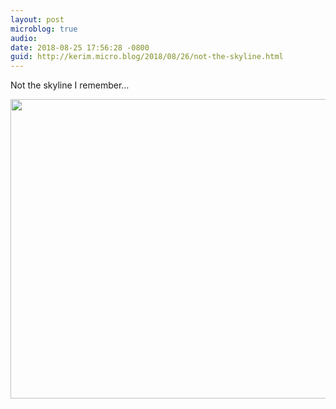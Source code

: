 ```yaml
---
layout: post
microblog: true
audio: 
date: 2018-08-25 17:56:28 -0800
guid: http://kerim.micro.blog/2018/08/26/not-the-skyline.html
---
```

Not the skyline I remember…

<img src="http://micro.oxus.net/uploads/2018/bf7ec70215.jpg" width="600" height="479" />

